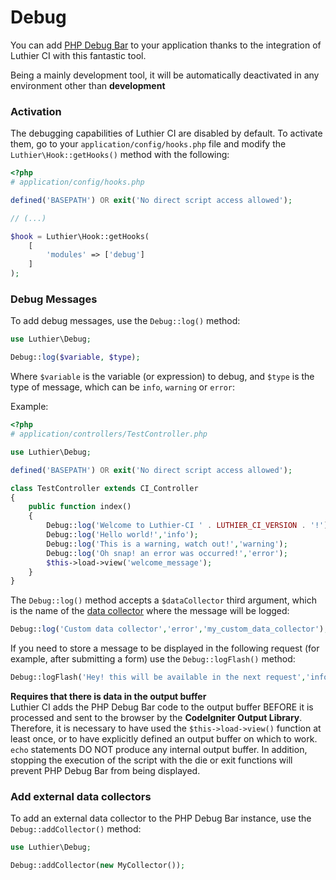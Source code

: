 # Debug

You can add [PHP Debug Bar](http://phpdebugbar.com) to your application thanks to the integration of Luthier CI with this fantastic tool.

<div class="alert alert-info">
    Being a mainly development tool, it will be automatically deactivated in any environment other than <strong>development</strong>
</div>

<!-- %index% -->

### Activation

The debugging capabilities of Luthier CI are disabled by default. To activate them, go to your `application/config/hooks.php` file and modify the `Luthier\Hook::getHooks()` method with the following:

```php
<?php
# application/config/hooks.php

defined('BASEPATH') OR exit('No direct script access allowed');

// (...)

$hook = Luthier\Hook::getHooks(
    [
        'modules' => ['debug']
    ]
);
```

### Debug Messages

To add debug messages, use the `Debug::log()` method:

```php
use Luthier\Debug;

Debug::log($variable, $type);
```

Where `$variable` is the variable (or expression) to debug, and `$type` is the type of message, which can be `info`, `warning` or `error`:

Example:

```php
<?php
# application/controllers/TestController.php

use Luthier\Debug;

defined('BASEPATH') OR exit('No direct script access allowed');

class TestController extends CI_Controller
{
    public function index()
    {
        Debug::log('Welcome to Luthier-CI ' . LUTHIER_CI_VERSION . '!');
        Debug::log('Hello world!','info');
        Debug::log('This is a warning, watch out!','warning');
        Debug::log('Oh snap! an error was occurred!','error');
        $this->load->view('welcome_message');
    }
}
```

The `Debug::log()` method accepts a `$dataCollector` third argument, which is the name of the [data collector](http://phpdebugbar.com/docs/data-collectors.html) where the message will be logged:

```php
Debug::log('Custom data collector','error','my_custom_data_collector');
```

If you need to store a message to be displayed in the following request (for example, after submitting a form) use the `Debug::logFlash()` method:

```php
Debug::logFlash('Hey! this will be available in the next request','info');
```

<div class="alert alert-warning">
    <strong>Requires that there is data in the output buffer</strong><br />
    Luthier CI adds the PHP Debug Bar code to the output buffer BEFORE it is processed and sent to the browser by the <strong>CodeIgniter Output Library</strong>. Therefore, it is necessary to have used the <code>$this->load->view()</code> function at least once, or to have explicitly defined an output buffer on which to work. <code>echo</code> statements DO NOT produce any internal output buffer. In addition, stopping the execution of the script with the die or exit functions will prevent PHP Debug Bar from being displayed.
</div>

### Add external data collectors

To add an external data collector to the PHP Debug Bar instance, use the `Debug::addCollector()` method:

```php
use Luthier\Debug;

Debug::addCollector(new MyCollector());
```